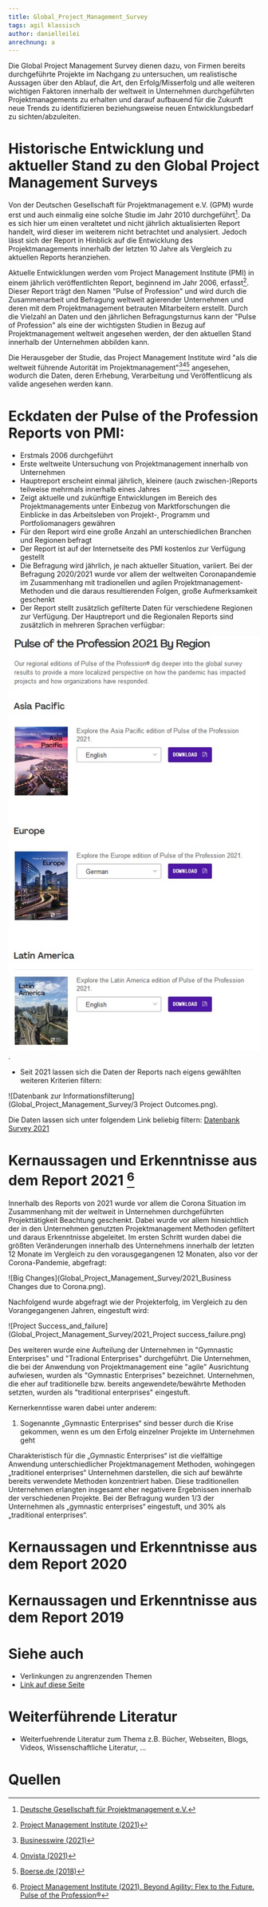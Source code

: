 ```yaml
---
title: Global_Project_Management_Survey
tags: agil klassisch
author: danielleilei
anrechnung: a
---
```



Die Global Project Management Survey dienen dazu, von Firmen bereits durchgeführte Projekte im Nachgang zu untersuchen, um realistische Aussagen über den Ablauf, die Art, den
Erfolg/Misserfolg und alle weiteren wichtigen Faktoren innerhalb der weltweit in Unternehmen durchgeführten Projektmanagements zu erhalten und darauf aufbauend für die Zukunft 
neue Trends zu identifizieren beziehungsweise neuen Entwicklungsbedarf zu sichten/abzuleiten.


# Historische Entwicklung und aktueller Stand zu den Global Project Management Surveys

Von der Deutschen Gesellschaft für Projektmanagement e.V. (GPM) wurde erst und auch einmalig eine solche Studie im Jahr 2010 durchgeführt[^1].
Da es sich hier um einen veraltetet und nicht jährlich aktualisierten Report handelt, wird dieser im weiterem nicht betrachtet und analysiert. Jedoch lässt sich der Report in
Hinblick auf die Entwicklung des Projektmanagements innerhalb der letzten 10 Jahre als Vergleich zu aktuellen Reports heranziehen.

Aktuelle Entwicklungen werden vom Project Management Institute (PMI) in einem jährlich veröffentlichten Report, beginnend im Jahr 2006, erfasst[^2].
Dieser Report trägt den Namen "Pulse of Profession" und wird durch die Zusammenarbeit und Befragung weltweit agierender Unternehmen und deren mit dem Projektmanagement betrauten
Mitarbeitern erstellt. Durch die Vielzahl an Daten und den jährlichen Befragungsturnus kann der "Pulse of Profession" als eine der wichtigsten Studien in Bezug
auf Projektmanagement weltweit angesehen werden, der den aktuellen Stand innerhalb der Unternehmen abbilden kann.

Die Herausgeber der Studie, das Project Management Institute wird "als die weltweit führende Autorität im Projektmanagement"[^3][^4][^5] angesehen, wodurch die Daten, 
deren Erhebung, Verarbeitung und Veröffentlicung als valide angesehen werden kann. 


# Eckdaten der Pulse of the Profession Reports von PMI:

*	Erstmals 2006 durchgeführt
*	Erste weltweite Untersuchung von Projektmanagement innerhalb von Unternehmen
*	Hauptreport erscheint einmal jährlich, kleinere (auch zwischen-)Reports teilweise mehrmals innerhalb eines Jahres 
*	Zeigt aktuelle und zukünftige Entwicklungen im Bereich des Projektmanagements unter Einbezug von Marktforschungen die Einblicke in das Arbeitsleben von Projekt-, Programm und 
  Portfoliomanagers gewähren
*	Für den Report wird eine große Anzahl an unterschiedlichen Branchen und Regionen befragt
*	Der Report ist auf der Internetseite des PMI kostenlos zur Verfügung gestellt
*	Die Befragung wird jährlich, je nach aktueller Situation, variiert. Bei der Befragung 2020/2021 wurde vor allem der weltweiten Coronapandemie im Zusammenhang mit tradionellen 
  und agilen Projektmanagement-Methoden und die daraus resultierenden Folgen, große Aufmerksamkeit geschenkt
*	Der Report stellt zusätzlich gefilterte Daten für verschiedene Regionen zur Verfügung. Der 
  Hauptreport und die Regionalen Reports sind zusätzlich in mehreren Sprachen verfügbar:
  
![Sprachvarianten der Surveys](Global_Project_Management_Survey/Bild1_Sprachauswahl.jpg).

*	Seit 2021 lassen sich die Daten der Reports nach eigens gewählten weiteren Kriterien filtern:

![Datenbank zur Informationsfilterung](Global_Project_Management_Survey/3 Project Outcomes.png).

Die Daten lassen sich unter folgendem Link beliebig filtern:
[Datenbank Survey 2021](https://public.tableau.com/app/profile/pmi2161/viz/PulseoftheProfession/PulseoftheProfession)


# Kernaussagen und Erkenntnisse aus dem Report 2021 [^6]

Innerhalb des Reports von 2021 wurde vor allem die Corona Situation im Zusammenhang mit der weltweit in Unternehmen durchgeführten Projekttätigkeit Beachtung geschenkt.
Dabei wurde vor allem hinsichtlich der in den Unternehmen genutzten Projektmanagement Methoden gefiltert und daraus Erkenntnisse abgeleitet.
Im ersten Schritt wurden dabei die größten Veränderungen innerhalb des Unternehmens innerhalb der letzten 12 Monate im Vergleich zu den vorausgegangenen 12 Monaten, also vor der 
Corona-Pandemie, abgefragt: 

![Big Changes](Global_Project_Management_Survey/2021_Business Changes due to Corona.png).

Nachfolgend wurde abgefragt wie der Projekterfolg, im Vergleich zu den Vorangegangenen Jahren, eingestuft wird:

![Project Success_and_failure](Global_Project_Management_Survey/2021_Project success_failure.png)





Des weiteren wurde eine Aufteilung der Unternehmen in "Gymnastic Enterprises" und "Tradional Enterprises" durchgeführt.
Die Unternehmen, die bei der Anwendung von Projektmanagement eine "agile" Ausrichtung aufwiesen, wurden als "Gymnastic Enterprises" bezeichnet. Unternehmen,
die eher auf traditionelle bzw. bereits angewendete/bewährte Methoden setzten, wurden als "traditional enterprises" eingestuft. 

Kernerkenntisse waren dabei unter anderem:

1. Sogenannte „Gymnastic Enterprises“ sind besser durch die Krise gekommen, wenn es um den Erfolg einzelner Projekte im Unternehmen geht





Charakteristisch für die „Gymnastic Enterprises“ ist die vielfältige Anwendung unterschiedlicher Projektmanagement Methoden, wohingegen „traditionel enterprises“ Unternehmen darstellen, die sich auf bewährte bereits verwendete Methoden konzentriert haben. Diese  traditionellen Unternehmen erlangten insgesamt eher negativere Ergebnissen innerhalb der verschiedenen Projekte. 
Bei der Befragung wurden 1/3 der Unternehmen als „gymnastic enterprises“ eingestuft, und 30% als „traditional enterprises“. 

# Kernaussagen und Erkenntnisse aus dem Report 2020


# Kernaussagen und Erkenntnisse aus dem Report 2019



# Siehe auch

* Verlinkungen zu angrenzenden Themen
* [Link auf diese Seite](Global_Project_Management_Survey.md)

# Weiterführende Literatur

* Weiterfuehrende Literatur zum Thema z.B. Bücher, Webseiten, Blogs, Videos, Wissenschaftliche Literatur, ...

# Quellen

[^1]: [Deutsche Gesellschaft für Projektmanagement e.V.](https://www.gpm-ipma.de/know_how/studienergebnisse/global_project_management_survey.html)
[^2]: [Project Management Institute (2021)](https://www.pmi.org/learning/thought-leadership/pulse)
[^3]: [Businesswire (2021)](https://www.businesswire.com/news/home/20210324005874/de/)
[^4]: [Onvista (2021)](https://www.onvista.de/news/der-bericht-pulse-of-the-profession-von-2021-des-pmi-enthuellt-die-vorteile-der-organisatorischen-flexibilitaet-in-zeitengrosser-veraenderungen-444246997)
[^5]: [Boerse.de (2018)](https://www.boerse.de/nachrichten/PMI-2018-Pulse-of-the-Profession-Detailbericht/7955140)
[^6]: [Project Management Institute (2021). Beyond Agility: Flex to the Future. Pulse of the Profession®](https://www.pmi.org/learning/library/beyond-agility-gymnastic-enterprises-12973)
